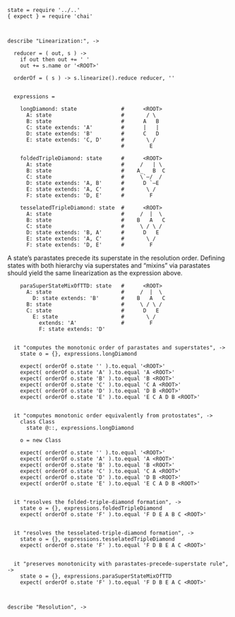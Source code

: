     state = require '../..'
    { expect } = require 'chai'



    describe "Linearization:", ->

      reducer = ( out, s ) ->
        if out then out += ' '
        out += s.name or '<ROOT>'

      orderOf = ( s ) -> s.linearize().reduce reducer, ''


      expressions =

        longDiamond: state              #      <ROOT>
          A: state                      #       / \
          B: state                      #      A   B
          C: state extends: 'A'         #      |   |
          D: state extends: 'B'         #      C   D
          E: state extends: 'C, D'      #       \ /
                                        #        E

        foldedTripleDiamond: state      #      <ROOT>
          A: state                      #     /   | \
          B: state                      #    A_   B  C
          C: state                      #     \`–/  /
          D: state extends: 'A, B'      #      D `–E
          E: state extends: 'A, C'      #       \ /
          F: state extends: 'D, E'      #        F

        tesselatedTripleDiamond: state  #      <ROOT>
          A: state                      #     /  |  \
          B: state                      #    B   A   C
          C: state                      #     \ / \ /
          D: state extends: 'B, A'      #      D   E
          E: state extends: 'A, C'      #       \ /
          F: state extends: 'D, E'      #        F

A state’s parastates precede its superstate in the resolution order. Defining
states with both hierarchy via superstates and “mixins” via parastates should
yield the same linearization as the expression above.

        paraSuperStateMixOfTTD: state   #      <ROOT>
          A: state                      #     /  |  \
            D: state extends: 'B'       #    B   A   C
          B: state                      #     \ / \ /
          C: state                      #      D   E
            E: state                    #       \ /
              extends: 'A'              #        F
              F: state extends: 'D'


      it "computes the monotonic order of parastates and superstates", ->
        state o = {}, expressions.longDiamond

        expect( orderOf o.state '' ).to.equal '<ROOT>'
        expect( orderOf o.state 'A' ).to.equal 'A <ROOT>'
        expect( orderOf o.state 'B' ).to.equal 'B <ROOT>'
        expect( orderOf o.state 'C' ).to.equal 'C A <ROOT>'
        expect( orderOf o.state 'D' ).to.equal 'D B <ROOT>'
        expect( orderOf o.state 'E' ).to.equal 'E C A D B <ROOT>'


      it "computes monotonic order equivalently from protostates", ->
        class Class
          state @::, expressions.longDiamond

        o = new Class

        expect( orderOf o.state '' ).to.equal '<ROOT>'
        expect( orderOf o.state 'A' ).to.equal 'A <ROOT>'
        expect( orderOf o.state 'B' ).to.equal 'B <ROOT>'
        expect( orderOf o.state 'C' ).to.equal 'C A <ROOT>'
        expect( orderOf o.state 'D' ).to.equal 'D B <ROOT>'
        expect( orderOf o.state 'E' ).to.equal 'E C A D B <ROOT>'


      it "resolves the folded-triple-diamond formation", ->
        state o = {}, expressions.foldedTripleDiamond
        expect( orderOf o.state 'F' ).to.equal 'F D E A B C <ROOT>'


      it "resolves the tesselated-triple-diamond formation", ->
        state o = {}, expressions.tesselatedTripleDiamond
        expect( orderOf o.state 'F' ).to.equal 'F D B E A C <ROOT>'


      it "preserves monotonicity with parastates-precede-superstate rule", ->
        state o = {}, expressions.paraSuperStateMixOfTTD
        expect( orderOf o.state 'F' ).to.equal 'F D B E A C <ROOT>'



    describe "Resolution", ->
